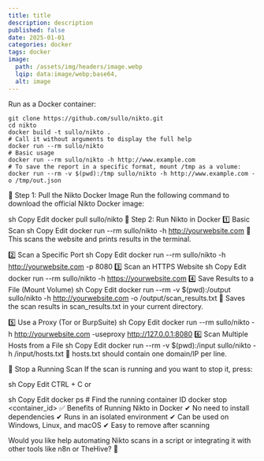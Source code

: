 ```yaml
---
title: title
description: description
published: false
date: 2025-01-01
categories: docker
tags: docker
image:
  path: /assets/img/headers/image.webp
  lqip: data:image/webp;base64,
  alt: image
---
```



Run as a Docker container:
```shell
git clone https://github.com/sullo/nikto.git
cd nikto
docker build -t sullo/nikto .
# Call it without arguments to display the full help
docker run --rm sullo/nikto
# Basic usage
docker run --rm sullo/nikto -h http://www.example.com
# To save the report in a specific format, mount /tmp as a volume:
docker run --rm -v $(pwd):/tmp sullo/nikto -h http://www.example.com -o /tmp/out.json
```
📌 Step 1: Pull the Nikto Docker Image
Run the following command to download the official Nikto Docker image:

sh
Copy
Edit
docker pull sullo/nikto
🚀 Step 2: Run Nikto in Docker
1️⃣ Basic Scan
sh
Copy
Edit
docker run --rm sullo/nikto -h http://yourwebsite.com
📌 This scans the website and prints results in the terminal.

2️⃣ Scan a Specific Port
sh
Copy
Edit
docker run --rm sullo/nikto -h http://yourwebsite.com -p 8080
3️⃣ Scan an HTTPS Website
sh
Copy
Edit
docker run --rm sullo/nikto -h https://yourwebsite.com
4️⃣ Save Results to a File (Mount Volume)
sh
Copy
Edit
docker run --rm -v $(pwd):/output sullo/nikto -h http://yourwebsite.com -o /output/scan_results.txt
📌 Saves the scan results in scan_results.txt in your current directory.

5️⃣ Use a Proxy (Tor or BurpSuite)
sh
Copy
Edit
docker run --rm sullo/nikto -h http://yourwebsite.com -useproxy http://127.0.0.1:8080
6️⃣ Scan Multiple Hosts from a File
sh
Copy
Edit
docker run --rm -v $(pwd):/input sullo/nikto -h /input/hosts.txt
📌 hosts.txt should contain one domain/IP per line.

🛑 Stop a Running Scan
If the scan is running and you want to stop it, press:

sh
Copy
Edit
CTRL + C
or

sh
Copy
Edit
docker ps   # Find the running container ID
docker stop <container_id>
✅ Benefits of Running Nikto in Docker
✔ No need to install dependencies
✔ Runs in an isolated environment
✔ Can be used on Windows, Linux, and macOS
✔ Easy to remove after scanning

Would you like help automating Nikto scans in a script or integrating it with other tools like n8n or TheHive? 🚀